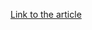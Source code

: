 [Link to the article](https://www.splunk.com/en_us/blog/security/cve-2024-6387-regresshion-vulnerability.html)
